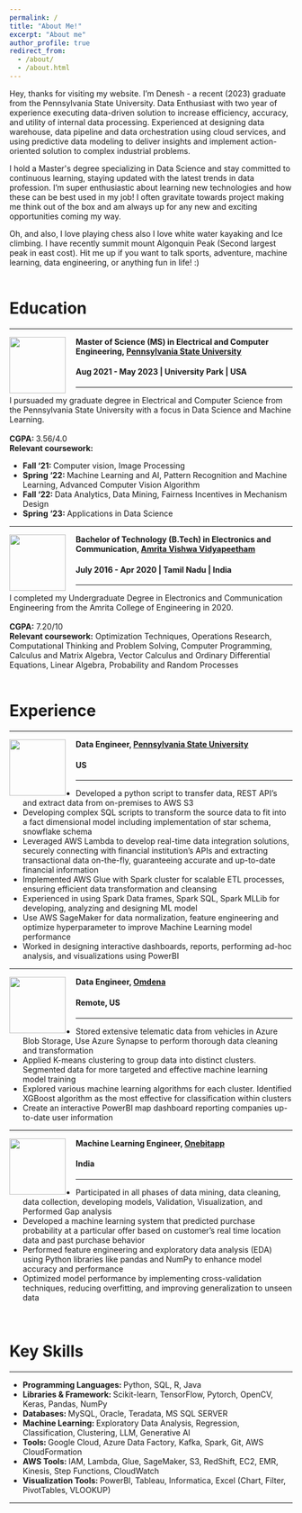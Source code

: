 ```yaml
---
permalink: /
title: "About Me!"
excerpt: "About me"
author_profile: true
redirect_from: 
  - /about/
  - /about.html
---
```

Hey, thanks for visiting my website. I’m Denesh - a recent (2023) graduate from the Pennsylvania State University. Data Enthusiast with two year of experience executing data-driven solution to increase efficiency, accuracy, and utility of internal data processing. Experienced at designing data warehouse, data pipeline and data orchestration using cloud services, and using predictive data modeling to deliver insights and implement action-oriented solution to complex industrial problems.

I hold a Master's degree specializing in Data Science and stay committed to continuous learning, staying updated with the latest trends in data profession. I’m super enthusiastic about learning new technologies and how these can be best used in my job! I often gravitate towards project making me think out of the box and am always up for any new and exciting opportunities coming my way.

Oh, and also, I love playing chess also I love white water kayaking and Ice climbing. I have recently summit mount Algonquin Peak (Second largest peak in east cost). Hit me up if you want to talk sports, adventure, machine learning, data engineering, or anything fun in life! :) 
<br> <br>
# Education
-----
<img align="left" height="100" width="100" src="http://deneshkumarmn.github.io/ds/images/pennstate.png" style="padding-right:15px">

**Master of Science (MS) in Electrical and Computer Engineering, [Pennsylvania State University](https://www.psu.edu/)**
#### Aug 2021 - May 2023 | University Park | USA

-----
I pursuaded my graduate degree in Electrical and Computer Science from the Pennsylvania State University with a focus in Data Science and Machine Learning. <br> <br>
<strong>CGPA: </strong> 3.56/4.0 <br>
<strong>Relevant coursework:</strong>
* <strong>Fall ‘21: </strong>Computer vision, Image Processing <br>
* <strong>Spring ‘22: </strong>Machine Learning and AI, Pattern Recognition and Machine Learning, Advanced Computer Vision Algorithm <br>
* <strong>Fall ‘22: </strong>Data Analytics, Data Mining, Fairness Incentives in Mechanism Design <br>
* <strong>Spring ‘23: </strong>Applications in Data Science  <br>

-----
<img align="left" height="100" width="100" src="http://deneshkumarmn.github.io/ds/images/amrita.png" style="padding-right:15px">

**Bachelor of Technology (B.Tech) in Electronics and Communication, [Amrita Vishwa Vidyapeetham](https://www.amrita.edu/)**
#### July 2016 - Apr 2020 | Tamil Nadu | India

-----
I completed my Undergraduate Degree in Electronics and Communication Engineering from the Amrita College of Engineering in 2020. <br> <br>
<strong>CGPA:</strong> 7.20/10 <br> 
<strong>Relevant coursework:</strong> Optimization Techniques, Operations Research, Computational Thinking and Problem Solving, Computer Programming, Calculus and Matrix Algebra, Vector Calculus and Ordinary Differential Equations, Linear Algebra, Probability and Random Processes<br>
<br>
# Experience
-----
<img align="left" height="100" width="100" src="http://deneshkumarmn.github.io/ds/images/pennstate.png" style="padding-right:15px">

**Data Engineer, [Pennsylvania State University](https://www.psu.edu/)** 
#### US
----- 
*	Developed a python script to transfer data, REST API’s and extract data from on-premises to AWS S3
*	Developing complex SQL scripts to transform the source data to fit into a fact dimensional model including implementation
of star schema, snowflake schema
*	Leveraged AWS Lambda to develop real-time data integration solutions, securely connecting with financial institution’s APIs
and extracting transactional data on-the-fly, guaranteeing accurate and up-to-date financial information
*	Implemented AWS Glue with Spark cluster for scalable ETL processes, ensuring efficient data transformation and cleansing
*	Experienced in using Spark Data frames, Spark SQL, Spark MLLib for developing, analyzing and designing ML model
*	Use AWS SageMaker for data normalization, feature engineering and optimize hyperparameter to improve Machine Learning
model performance
*	Worked in designing interactive dashboards, reports, performing ad-hoc analysis, and visualizations using PowerBI

-----
<img align="left" height="100" width="100" src="http://deneshkumarmn.github.io/ds/images/omdena.jpg" style="padding-right:15px">

**Data Engineer, [Omdena](https://omdena.com/)** 
#### Remote, US
-----
*	Stored extensive telematic data from vehicles in Azure Blob Storage, Use Azure Synapse to perform thorough data cleaning
and transformation
*	Applied K-means clustering to group data into distinct clusters. Segmented data for more targeted and effective machine
learning model training
* Explored various machine learning algorithms for each cluster. Identified XGBoost algorithm as the most effective for
classification within clusters
* Create an interactive PowerBI map dashboard reporting companies up-to-date user information

-----
<img align="left" height="100" width="100" src="http://deneshkumarmn.github.io/ds/images/bhel.jpg" style="padding-right:15px">

**Machine Learning Engineer, [Onebitapp](https://onebitapp.com)** 
#### India
-----
*	Participated in all phases of data mining, data cleaning, data collection, developing models, Validation, Visualization, and
Performed Gap analysis
* Developed a machine learning system that predicted purchase probability at a particular offer based on customer’s real time
location data and past purchase behavior
* Performed feature engineering and exploratory data analysis (EDA) using Python libraries like pandas and NumPy to enhance
model accuracy and performance
* Optimized model performance by implementing cross-validation techniques, reducing overfitting, and improving generalization
to unseen data
<br>

# Key Skills
----
* <strong> Programming Languages: </strong>  Python, SQL, R, Java <br>
* <strong> Libraries & Framework: </strong> Scikit-learn, TensorFlow, Pytorch, OpenCV, Keras, Pandas, NumPy <br>
* <strong> Databases: </strong> MySQL, Oracle, Teradata, MS SQL SERVER <br>
* <strong> Machine Learning: </strong> Exploratory Data Analysis, Regression, Classification, Clustering, LLM, Generative AI <br>
* <strong> Tools: </strong> Google Cloud, Azure Data Factory, Kafka, Spark, Git, AWS CloudFormation <br>
* <strong> AWS Tools: </strong> IAM, Lambda, Glue, SageMaker, S3, RedShift, EC2, EMR, Kinesis, Step Functions, CloudWatch <br>
* <strong> Visualization Tools: </strong>  PowerBI, Tableau, Informatica, Excel (Chart, Filter, PivotTables, VLOOKUP) <br>

----
